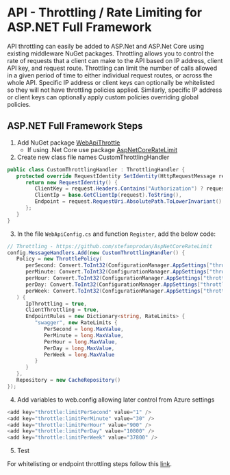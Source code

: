 # API - Throttling / Rate Limiting for ASP.NET Full Framework

API throttling can easily be added to ASP.Net and ASP.Net Core using existing middleware NuGet packages.  Throttling allows you to control the rate of requests that a client can make to the API based on IP address, client API key, and request route.  Throttling can limit the number of calls allowed in a given period of time to either individual request routes, or across the whole API.  Specific IP address or client keys can optionally be whitelisted so they will not have throttling policies applied.  Similarly, specific IP address or client keys can optionally apply custom policies overriding global policies.

## ASP.NET Full Framework Steps

1. Add NuGet package [WebApiThrottle](https://github.com/stefanprodan/WebApiThrottle)
   * If using .Net Core use package [AspNetCoreRateLimit](https://github.com/stefanprodan/AspNetCoreRateLimit)
2. Create new class file names CustomThrottlingHandler

```cs
public class CustomThrottlingHandler : ThrottlingHandler {
   protected override RequestIdentity SetIdentity(HttpRequestMessage request) {
      return new RequestIdentity() {
         ClientKey = request.Headers.Contains("Authorization") ? request.Headers.GetValues("Authorization").First() : "noToken",
         ClientIp = base.GetClientIp(request).ToString(),
         Endpoint = request.RequestUri.AbsolutePath.ToLowerInvariant()
      };
   }
}
```

3. In the file `WebApiConfig.cs` and function `Register`, add the below code:

```cs
// Throttling - https://github.com/stefanprodan/AspNetCoreRateLimit
config.MessageHandlers.Add(new CustomThrottlingHandler() {
   Policy = new ThrottlePolicy(
      perSecond: Convert.ToInt32(ConfigurationManager.AppSettings["throttle:limitPerSecond"]),
      perMinute: Convert.ToInt32(ConfigurationManager.AppSettings["throttle:limitPerMinute"]),
      perHour: Convert.ToInt32(ConfigurationManager.AppSettings["throttle:limitPerHour"]),
      perDay: Convert.ToInt32(ConfigurationManager.AppSettings["throttle:limitPerDay"]),
      perWeek: Convert.ToInt32(ConfigurationManager.AppSettings["throttle:limitPerWeek"])
   ) {
      IpThrottling = true,
      ClientThrottling = true,
      EndpointRules = new Dictionary<string, RateLimits> {
         "swagger", new RateLimits {
            PerSecond = long.MaxValue,
            PerMinute = long.MaxValue,
            PerHour = long.MaxValue,
            PerDay = long.MaxValue,
            PerWeek = long.MaxValue
         }
      }
   },
   Repository = new CacheRepository()
});
```

4. Add variables to web.config allowing later control from Azure settings

```cs
<add key="throttle:limitPerSecond" value="1" />
<add key="throttle:limitPerMinute" value="30" />
<add key="throttle:limitPerHour" value="900" />
<add key="throttle:limitPerDay" value="10800" />
<add key="throttle:limitPerWeek" value="37800" />
```

5. Test

For whitelisting or endpoint throttling steps follow this [link]( https://github.com/stefanprodan/WebApiThrottle#ip-andor-client-key-white-listing).
